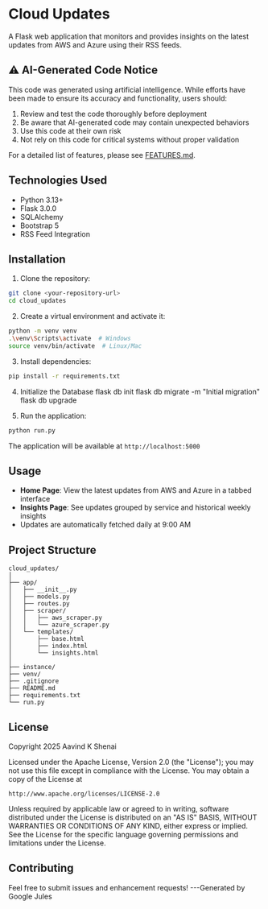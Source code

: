 # Cloud Updates

A Flask web application that monitors and provides insights on the latest updates from AWS and Azure using their RSS feeds.

## ⚠️ AI-Generated Code Notice

This code was generated using artificial intelligence. While efforts have been made to ensure its accuracy and functionality, users should:
1. Review and test the code thoroughly before deployment
2. Be aware that AI-generated code may contain unexpected behaviors
3. Use this code at their own risk
4. Not rely on this code for critical systems without proper validation

For a detailed list of features, please see [FEATURES.md](FEATURES.md).

## Technologies Used

- Python 3.13+
- Flask 3.0.0
- SQLAlchemy
- Bootstrap 5
- RSS Feed Integration

## Installation

1. Clone the repository:
```bash
git clone <your-repository-url>
cd cloud_updates
```

2. Create a virtual environment and activate it:
```bash
python -m venv venv
.\venv\Scripts\activate  # Windows
source venv/bin/activate  # Linux/Mac
```

3. Install dependencies:
```bash
pip install -r requirements.txt
```

4. Initialize the Database
flask db init
flask db migrate -m "Initial migration"
flask db upgrade

5. Run the application:
```bash
python run.py
```

The application will be available at `http://localhost:5000`

## Usage

- **Home Page**: View the latest updates from AWS and Azure in a tabbed interface
- **Insights Page**: See updates grouped by service and historical weekly insights
- Updates are automatically fetched daily at 9:00 AM

## Project Structure

```
cloud_updates/
│
├── app/
│   ├── __init__.py
│   ├── models.py
│   ├── routes.py
│   ├── scraper/
│   │   ├── aws_scraper.py
│   │   └── azure_scraper.py
│   └── templates/
│       ├── base.html
│       ├── index.html
│       └── insights.html
│
├── instance/
├── venv/
├── .gitignore
├── README.md
├── requirements.txt
└── run.py
```

## License

Copyright 2025 Aavind K Shenai

Licensed under the Apache License, Version 2.0 (the "License");
you may not use this file except in compliance with the License.
You may obtain a copy of the License at

    http://www.apache.org/licenses/LICENSE-2.0

Unless required by applicable law or agreed to in writing, software
distributed under the License is distributed on an "AS IS" BASIS,
WITHOUT WARRANTIES OR CONDITIONS OF ANY KIND, either express or implied.
See the License for the specific language governing permissions and
limitations under the License.

## Contributing

Feel free to submit issues and enhancement requests!
---Generated by Google Jules
